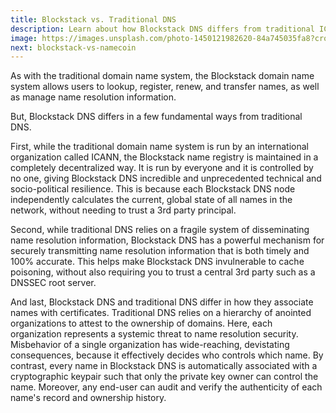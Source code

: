 ```yaml
---
title: Blockstack vs. Traditional DNS
description: Learn about how Blockstack DNS differs from traditional ICANN DNS.
image: https://images.unsplash.com/photo-1450121982620-84a745035fa8?crop=entropy&fit=crop&fm=jpg&h=1100&ixjsv=2.1.0&ixlib=rb-0.3.5&q=80&w=1500
next: blockstack-vs-namecoin
---
```


As with the traditional domain name system, the Blockstack domain name system allows users to lookup, register, renew, and transfer names, as well as manage name resolution information.

But, Blockstack DNS differs in a few fundamental ways from traditional DNS.

First, while the traditional domain name system is run by an international organization called ICANN, the Blockstack name registry is maintained in a completely decentralized way. It is run by everyone and it is controlled by no one, giving Blockstack DNS incredible and unprecedented technical and socio-political resilience. This is because each Blockstack DNS node independently calculates the current, global state of all names in the network, without needing to trust a 3rd party principal.

Second, while traditional DNS relies on a fragile system of disseminating name resolution information, Blockstack DNS has a powerful mechanism for securely transmitting name resolution information that is both timely and 100% accurate. This helps make Blockstack DNS invulnerable to cache poisoning, without also requiring you to trust a central 3rd party such as a DNSSEC root server.

And last, Blockstack DNS and traditional DNS differ in how they associate names with certificates. Traditional DNS relies on a hierarchy of anointed organizations to attest to the ownership of domains. Here, each organization represents a systemic threat to name resolution security. Misbehavior of a single organization has wide-reaching, devistating consequences, because it effectively decides who controls which name. By contrast, every name in Blockstack DNS is automatically associated with a cryptographic keypair such that only the private key owner can control the name. Moreover, any end-user can audit and verify the authenticity of each name's record and ownership history.
